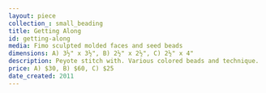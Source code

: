 ```yaml
---
layout: piece
collection_: small_beading
title: Getting Along
id: getting-along
media: Fimo sculpted molded faces and seed beads
dimensions: A) 3½" x 3½", B) 2½" x 2½", C) 2½" x 4"
description: Peyote stitch with. Various colored beads and technique.
price: A) $30, B) $60, C) $25
date_created: 2011
---
```

